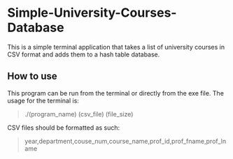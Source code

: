 # Simple-University-Courses-Database 

This is a simple terminal application that takes a list of university courses in CSV format and adds them to a hash table database.

## How to use

This program can be run from the terminal or directly from the exe file. The usage for the terminal is:
> ./(program_name) (csv_file) (file_size)

CSV files should be formatted as such:
> year,department,couse_num,course_name,prof_id,prof_fname,prof_lname
